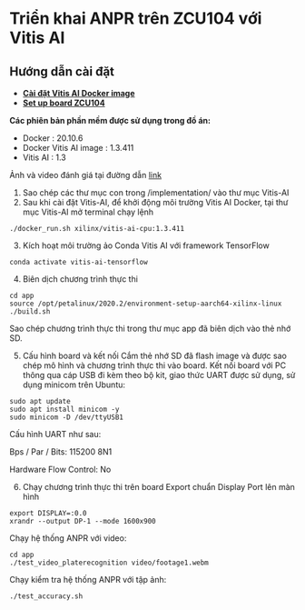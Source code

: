 # Triển khai ANPR trên ZCU104 với Vitis AI

## Hướng dẫn cài đặt
- **[Cài đặt Vitis AI Docker image](https://github.com/Xilinx/Vitis-AI/blob/1.3.1/docs/quick-start/install/install_docker/README.md "Install Vitis AI Docker")**
- **[Set up board ZCU104](https://docs.xilinx.com/r/1.3-English/ug1414-vitis-ai/Setting-Up-the-ZCU102/104-Evaluation-Board "ZCU104 setup")**

**Các phiên bản phần mềm được sử dụng trong đồ án:**
- Docker : 20.10.6
- Docker Vitis AI image : 1.3.411   
- Vitis AI : 1.3

Ảnh và video đánh giá tại đường dẫn [link]()

1) Sao chép các thư mục con trong /implementation/ vào thư mục Vitis-AI
2) Sau khi cài đặt Vitis-AI, để khởi động môi trường Vitis AI Docker, tại thư mục Vitis-AI mở terminal chạy lệnh
```
./docker_run.sh xilinx/vitis-ai-cpu:1.3.411
```
3) Kích hoạt môi trường ảo Conda Vitis AI với framework TensorFlow
```
conda activate vitis-ai-tensorflow
```
4) Biên dịch chương trình thực thi
```
cd app
source /opt/petalinux/2020.2/environment-setup-aarch64-xilinx-linux
./build.sh
```
Sao chép chương trình thực thi trong thư mục app đã biên dịch vào thẻ nhớ SD.

5) Cấu hình board và kết nối
Cắm thẻ nhớ SD đã flash image và được sao chép mô hình và chương trình thực thi vào board. Kết nối board với PC thông qua cáp USB đi kèm theo bộ kit, giao thức UART được sử dụng, sử dụng minicom trên Ubuntu:
```
sudo apt update 
sudo apt install minicom -y
sudo minicom -D /dev/ttyUSB1
```
Cấu hình UART như sau:

Bps / Par / Bits: 115200 8N1

Hardware Flow Control: No

6) Chạy chương trình thực thi trên board
Export chuẩn Display Port lên màn hình
```
export DISPLAY=:0.0
xrandr --output DP-1 --mode 1600x900
```

Chạy hệ thống ANPR với video:
```
cd app
./test_video_platerecognition video/footage1.webm
```
Chạy kiểm tra hệ thống ANPR với tập ảnh:
```
./test_accuracy.sh
```


